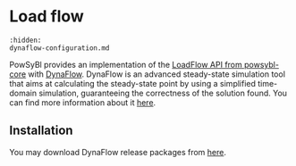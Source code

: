 # Load flow

```{toctree}
:hidden:
dynaflow-configuration.md
```

PowSyBl provides an implementation of the [LoadFlow API from powsybl-core](inv:powsyblcore:*:*#simulation/loadflow/index) with [DynaFlow](https://dynawo.github.io/about/dynaflow).
DynaFlow is an advanced steady-state simulation tool that aims at calculating the steady-state point by using a simplified time-domain simulation, guaranteeing the correctness of the solution found.
You can find more information about it [here](https://dynawo.github.io/about/dynaflow).

## Installation

You may download DynaFlow release packages from [here](https://github.com/dynawo/dynaflow-launcher/releases).
